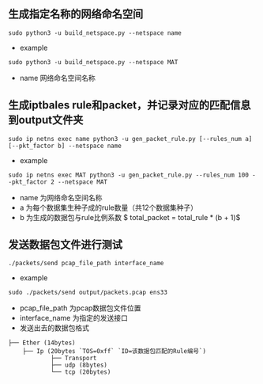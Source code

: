 ## 生成指定名称的网络命名空间
```
sudo python3 -u build_netspace.py --netspace name
```
- example 
```
sudo python3 -u build_netspace.py --netspace MAT
```
- name 网络命名空间名称

## 生成iptbales rule和packet，并记录对应的匹配信息到output文件夹
```
sudo ip netns exec name python3 -u gen_packet_rule.py [--rules_num a] [--pkt_factor b] --netspace name
```
- example 
```
sudo ip netns exec MAT python3 -u gen_packet_rule.py --rules_num 100 --pkt_factor 2 --netspace MAT
```
- name 为网络命名空间名称
- a 为每个数据集生种子成的rule数量（共12个数据集种子）
- b 为生成的数据包与rule比例系数 $ total_packet = total_rule * (b + 1)$

## 发送数据包文件进行测试
```
./packets/send pcap_file_path interface_name
```
- example  
```
sudo ./packets/send output/packets.pcap ens33 
```
- pcap_file_path 为pcap数据包文件位置
- interface_name 为指定的发送接口
- 发送出去的数据包格式
```
├── Ether (14bytes)
    ├── Ip (20bytes `TOS=0xff` `ID=该数据包匹配的Rule编号`)
            ├── Transport 
            ├── udp (8bytes)
            └── tcp (20bytes)
```